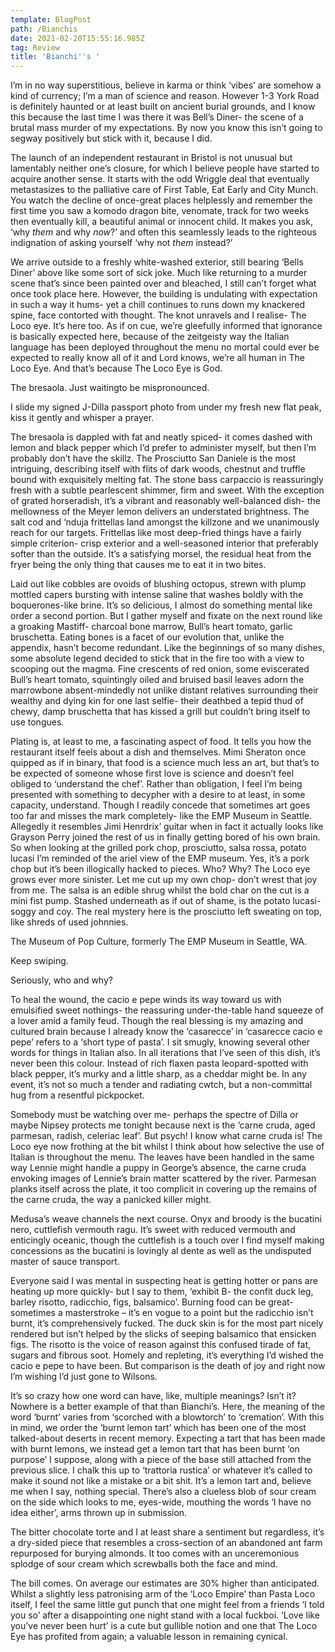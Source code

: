 ```yaml
---
template: BlogPost
path: /Bianchis
date: 2021-02-20T15:55:16.985Z
tag: Review
title: 'Bianchi''s '
---
```

<!--StartFragment-->

I’m in no way superstitious, believe in karma or think ‘vibes’ are somehow a kind of currency; I’m a man of science and reason. However 1-3 York Road is definitely haunted or at least built on ancient burial grounds, and I know this because the last time I was there it was Bell’s Diner- the scene of a brutal mass murder of my expectations. By now you know this isn’t going to segway positively but stick with it, because I did.

The launch of an independent restaurant in Bristol is not unusual but lamentably neither one’s closure, for which I believe people have started to acquire another sense. It starts with the odd Wriggle deal that eventually metastasizes to the palliative care of First Table, Eat Early and City Munch. You watch the decline of once-great places helplessly and remember the first time you saw a komodo dragon bite, venomate, track for two weeks then eventually kill, a beautiful animal or innocent child. It makes you ask, ‘why *them* and why *now*?’ and often this seamlessly leads to the righteous indignation of asking yourself ‘why not *them* instead?’

We arrive outside to a freshly white-washed exterior, still bearing ‘Bells Diner’ above like some sort of sick joke. Much like returning to a murder scene that’s since been painted over and bleached, I still can’t forget what once took place here. However, the building is undulating with expectation in such a way it hums- yet a chill continues to runs down my knackered spine, face contorted with thought. The knot unravels and I realise- The Loco eye. It’s here too. As if on cue, we’re gleefully informed that ignorance is basically expected here, because of the zeitgeisty way the Italian language has been deployed throughout the menu no mortal could ever be expected to really know all of it and Lord knows, we’re all human in The Loco Eye. And that’s because The Loco Eye is God.

The bresaola. Just waitingto be mispronounced.

I slide my signed J-Dilla passport photo from under my fresh new flat peak, kiss it gently and whisper a prayer.

The bresaola is dappled with fat and neatly spiced- it comes dashed with lemon and black pepper which I’d prefer to administer myself, but then I’m probably don’t have the skillz. The Prosciutto San Daniele is the most intriguing, describing itself with flits of dark woods, chestnut and truffle bound with exquisitely melting fat. The stone bass carpaccio is reassuringly fresh with a subtle pearlescent shimmer, firm and sweet. With the exception of grated horseradish, it’s a vibrant and reasonably well-balanced dish- the mellowness of the Meyer lemon delivers an understated brightness. The salt cod and ‘nduja frittellas land amongst the killzone and we unanimously reach for our targets. Frittellas like most deep-fried things have a fairly simple criterion- crisp exterior and a well-seasoned interior that preferably softer than the outside. It’s a satisfying morsel, the residual heat from the fryer being the only thing that causes me to eat it in two bites.

Laid out like cobbles are ovoids of blushing octopus, strewn with plump mottled capers bursting with intense saline that washes boldly with the boquerones-like brine. It’s so delicious, I almost do something mental like order a second portion. But I gather myself and fixate on the next round like a groaking Mastiff- charcoal bone marrow, Bull’s heart tomato, garlic bruschetta. Eating bones is a facet of our evolution that, unlike the appendix, hasn’t become redundant. Like the beginnings of so many dishes, some absolute legend decided to stick that in the fire too with a view to scooping out the magma. Fine crescents of red onion, some eviscerated Bull’s heart tomato, squintingly oiled and bruised basil leaves adorn the marrowbone absent-mindedly not unlike distant relatives surrounding their wealthy and dying kin for one last selfie- their deathbed a tepid thud of chewy, damp bruschetta that has kissed a grill but couldn’t bring itself to use tongues.

Plating is, at least to me, a fascinating aspect of food. It tells you how the restaurant itself feels about a dish and themselves. Mimi Sheraton once quipped as if in binary, that food is a science much less an art, but that’s to be expected of someone whose first love is science and doesn’t feel obliged to ‘understand the chef’. Rather than obligation, I feel I’m being presented with something to decypher with a desire to at least, in some capacity, understand. Though I readily concede that sometimes art goes too far and misses the mark completely- like the EMP Museum in Seattle. Allegedly it resembles Jimi Henrdrix’ guitar when in fact it actually looks like Grayson Perry joined the rest of us in finally getting bored of his own brain. So when looking at the grilled pork chop, prosciutto, salsa rossa, potato lucasi I’m reminded of the ariel view of the EMP museum. Yes, it’s a pork chop but it’s been illogically hacked to pieces. Who? Why? The Loco eye grows ever more sinister. Let me cut up my own chop- don’t wrest that joy from me. The salsa is an edible shrug whilst the bold char on the cut is a mini fist pump. Stashed underneath as if out of shame, is the potato lucasi- soggy and coy. The real mystery here is the prosciutto left sweating on top, like shreds of used johnnies.

The Museum of Pop Culture, formerly The EMP Museum in Seattle, WA.

Keep swiping.

Seriously, who and why?

To heal the wound, the cacio e pepe winds its way toward us with emulsified sweet nothings- the reassuring under-the-table hand squeeze of a lover amid a family feud. Though the real blessing is my amazing and cultured brain because I already know the ‘casarecce’ in ‘casarecce cacio e pepe’ refers to a ‘short type of pasta’. I sit smugly, knowing several other words for things in Italian also. In all iterations that I’ve seen of this dish, it’s never been this colour. Instead of rich flaxen pasta leopard-spotted with black pepper, it’s murky and a little sharp, as a cheddar might be. In any event, it’s not so much a tender and radiating cwtch, but a non-committal hug from a resentful pickpocket.

Somebody must be watching over me- perhaps the spectre of Dilla or maybe Nipsey protects me tonight because next is the ‘carne cruda, aged parmesan, radish, celeriac leaf’. But psych! I know what carne cruda is! The Loco eye now frothing at the bit whilst I think about how selective the use of Italian is throughout the menu. The leaves have been handled in the same way Lennie might handle a puppy in George’s absence, the carne cruda envoking images of Lennie’s brain matter scattered by the river. Parmesan planks itself across the plate, it too complicit in covering up the remains of the carne cruda, the way a panicked killer might.

Medusa’s weave channels the next course. Onyx and broody is the bucatini nero, cuttlefish vermouth ragu. It’s sweet with reduced vermouth and enticingly oceanic, though the cuttlefish is a touch over I find myself making concessions as the bucatini is lovingly al dente as well as the undisputed master of sauce transport.

Everyone said I was mental in suspecting heat is getting hotter or pans are heating up more quickly- but I say to them, ‘exhibit B- the confit duck leg, barley risotto, radicchio, figs, balsamico’. Burning food can be great- sometimes a masterstroke – it’s en vogue to a point but the radicchio isn’t burnt, it’s comprehensively fucked. The duck skin is for the most part nicely rendered but isn’t helped by the slicks of seeping balsamico that ensicken figs. The risotto is the voice of reason against this confused tirade of fat, sugars and fibrous soot. Homely and repleting, it’s everything I’d wished the cacio e pepe to have been. But comparison is the death of joy and right now I’m wishing I’d just gone to Wilsons.

It’s so crazy how one word can have, like, multiple meanings? Isn’t it? Nowhere is a better example of that than Bianchi’s. Here, the meaning of the word ‘burnt’ varies from ‘scorched with a blowtorch’ to ‘cremation’. With this in mind, we order the ‘burnt lemon tart’ which has been one of the most talked-about deserts in recent memory. Expecting a tart that has been made with burnt lemons, we instead get a lemon tart that has been burnt ‘on purpose’ I suppose, along with a piece of the base still attached from the previous slice. I chalk this up to ‘trattoria rustica’ or whatever it’s called to make it sound not like a mistake or a bit shit. It’s a lemon tart and, believe me when I say, nothing special. There’s also a clueless blob of sour cream on the side which looks to me, eyes-wide, mouthing the words ‘I have no idea either’, arms thrown up in submission.

The bitter chocolate torte and I at least share a sentiment but regardless, it’s a dry-sided piece that resembles a cross-section of an abandoned ant farm repurposed for burying almonds. It too comes with an unceremonious splodge of sour cream which screwballs both the face and mind.

The bill comes. On average our estimates are 30% higher than anticipated. Whilst a slightly less patronising arm of the ‘Loco Empire’ than Pasta Loco itself, I feel the same little gut punch that one might feel from a friends ‘I told you so’ after a disappointing one night stand with a local fuckboi. ‘Love like you’ve never been hurt’ is a cute but gullible notion and one that The Loco Eye has profited from again; a valuable lesson in remaining cynical.

<!--EndFragment-->
